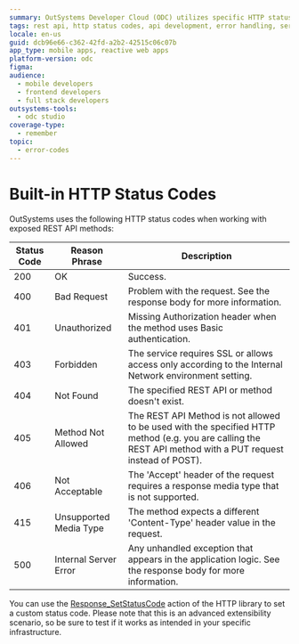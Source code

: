 ```yaml
---
summary: OutSystems Developer Cloud (ODC) utilizes specific HTTP status codes for REST API interactions, detailed in the provided list.
tags: rest api, http status codes, api development, error handling, server response
locale: en-us
guid: dcb96e66-c362-42fd-a2b2-42515c06c07b
app_type: mobile apps, reactive web apps
platform-version: odc
figma:
audience:
  - mobile developers
  - frontend developers
  - full stack developers
outsystems-tools:
  - odc studio
coverage-type:
  - remember
topic:
  - error-codes
---
```


# Built-in HTTP Status Codes

OutSystems uses the following HTTP status codes when working with exposed REST API methods:

| Status Code | Reason Phrase | Description |
| ---|---|--- |
| 200 | OK | Success. |
| 400 | Bad Request | Problem with the request. See the response body for more information. |
| 401 | Unauthorized | Missing Authorization header when the method uses Basic authentication. |
| 403 | Forbidden | The service requires SSL or allows access only according to the Internal Network environment setting. |
| 404 | Not Found | The specified REST API or method doesn't exist. |
| 405 | Method Not Allowed | The REST API Method is not allowed to be used with the specified HTTP method (e.g. you are calling the REST API method with a PUT request instead of POST). |
| 406 | Not Acceptable | The 'Accept' header of the request requires a response media type that is not supported. |
| 415 | Unsupported Media Type | The method expects a different 'Content-Type' header value in the request. |
| 500 | Internal Server Error | Any unhandled exception that appears in the application logic. See the response body for more information. |

You can use the [Response_SetStatusCode](../../reference/libraries/http.md#response_setstatuscode) action of the HTTP library to set a custom status code. Please note that this is an advanced extensibility scenario, so be sure to test if it works as intended in your specific infrastructure.
